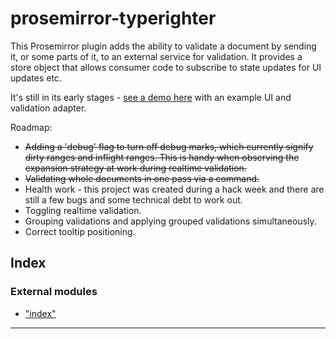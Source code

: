 
prosemirror-typerighter
=======================

This Prosemirror plugin adds the ability to validate a document by sending it, or some parts of it, to an external service for validation. It provides a store object that allows consumer code to subscribe to state updates for UI updates etc.

It's still in its early stages - [see a demo here](https://guardian.github.io/prosemirror-typerighter/) with an example UI and validation adapter.

Roadmap:

*   ~~Adding a 'debug' flag to turn off debug marks, which currently signify dirty ranges and inflight ranges. This is handy when observing the expansion strategy at work during realtime validation.~~
*   ~~Validating whole documents in one pass via a command.~~
*   Health work - this project was created during a hack week and there are still a few bugs and some technical debt to work out.
*   Toggling realtime validation.
*   Grouping validations and applying grouped validations simultaneously.
*   Correct tooltip positioning.

## Index

### External modules

* ["index"](modules/_index_.md)

---

